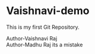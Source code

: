 # Vaishnavi-demo
This is my first Git Repository.

Author-Vaishnavi Raj
<br>
Author-Madhu Raj
its a mistake


